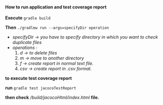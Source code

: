 #### How to run application and test coverage report


 **Execute**
  `gradle build` 

 **Then**
 `./gradlew run --args=specifyDir operation`
 

  - *specifyDir -> you have to specify directory in which you want to check duplicate files*
  - *operations :*
    1) *d  -> to delete files*
    2) *m  -> move to another directory*
    3) *f  -> create report in normal text file.*
    4) *csv  -> create report in .csv format.*

**to execute test coverage report**

**run** 
`gradle test jacocoTestReport`

**then check**  */build/jacocoHtml/index.html*  **file.**	
